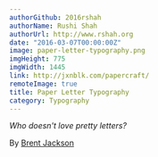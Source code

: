 ```yaml
---
authorGithub: 2016rshah
authorName: Rushi Shah
authorUrl: http://www.rshah.org
date: "2016-03-07T00:00:00Z"
image: paper-letter-typography.png
imgHeight: 775
imgWidth: 1445
link: http://jxnblk.com/papercraft/
remoteImage: true
title: Paper Letter Typography
category: Typography
---
```


_Who doesn't love pretty letters?_

By [Brent Jackson](http://jxnblk.com)
